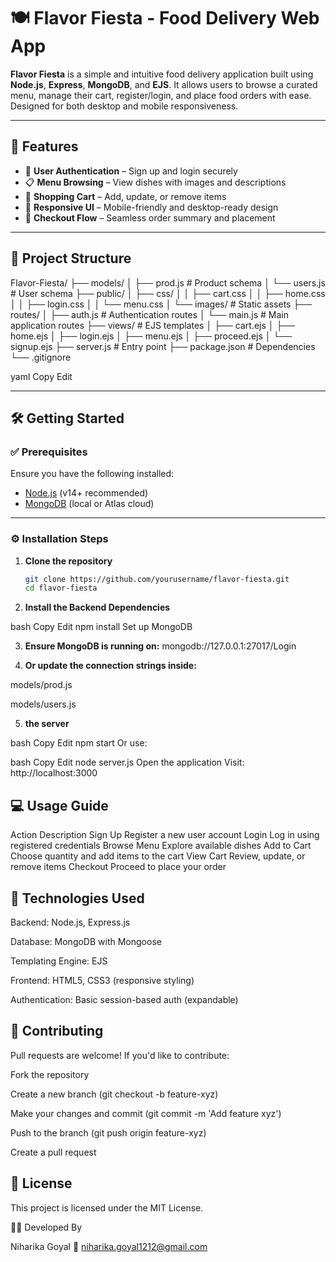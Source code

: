 # 🍽️ Flavor Fiesta - Food Delivery Web App

**Flavor Fiesta** is a simple and intuitive food delivery application built using **Node.js**, **Express**, **MongoDB**, and **EJS**. It allows users to browse a curated menu, manage their cart, register/login, and place food orders with ease. Designed for both desktop and mobile responsiveness.

---

## 🚀 Features

- 🔐 **User Authentication** – Sign up and login securely
- 📋 **Menu Browsing** – View dishes with images and descriptions
- 🛒 **Shopping Cart** – Add, update, or remove items
- 📱 **Responsive UI** – Mobile-friendly and desktop-ready design
- 💸 **Checkout Flow** – Seamless order summary and placement

---

## 📁 Project Structure

Flavor-Fiesta/
├── models/
│ ├── prod.js # Product schema
│ └── users.js # User schema
├── public/
│ ├── css/
│ │ ├── cart.css
│ │ ├── home.css
│ │ ├── login.css
│ │ └── menu.css
│ └── images/ # Static assets
├── routes/
│ ├── auth.js # Authentication routes
│ └── main.js # Main application routes
├── views/ # EJS templates
│ ├── cart.ejs
│ ├── home.ejs
│ ├── login.ejs
│ ├── menu.ejs
│ ├── proceed.ejs
│ └── signup.ejs
├── server.js # Entry point
├── package.json # Dependencies
└── .gitignore

yaml
Copy
Edit

---

## 🛠️ Getting Started

### ✅ Prerequisites

Ensure you have the following installed:

- [Node.js](https://nodejs.org/) (v14+ recommended)
- [MongoDB](https://www.mongodb.com/) (local or Atlas cloud)

---

### ⚙️ Installation Steps

1. **Clone the repository**
   ```bash
   git clone https://github.com/yourusername/flavor-fiesta.git
   cd flavor-fiesta
2. **Install the Backend Dependencies**

bash
Copy
Edit
npm install
Set up MongoDB

3. **Ensure MongoDB is running on:**
mongodb://127.0.0.1:27017/Login

4. **Or update the connection strings inside:**

models/prod.js

models/users.js

5.  **the server**

bash
Copy
Edit
npm start
Or use:

bash
Copy
Edit
node server.js
Open the application
Visit: http://localhost:3000

## 💻 Usage Guide
Action	Description
Sign Up	Register a new user account
Login	Log in using registered credentials
Browse Menu	Explore available dishes
Add to Cart	Choose quantity and add items to the cart
View Cart	Review, update, or remove items
Checkout	Proceed to place your order

## 🧰 Technologies Used
Backend: Node.js, Express.js

Database: MongoDB with Mongoose

Templating Engine: EJS

Frontend: HTML5, CSS3 (responsive styling)

Authentication: Basic session-based auth (expandable)

## 🤝 Contributing
Pull requests are welcome! If you'd like to contribute:

Fork the repository

Create a new branch (git checkout -b feature-xyz)

Make your changes and commit (git commit -m 'Add feature xyz')

Push to the branch (git push origin feature-xyz)

Create a pull request

## 📄 License
This project is licensed under the MIT License.

👨‍💻 Developed By

Niharika Goyal
📧 niharika.goyal1212@gmail.com


